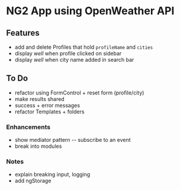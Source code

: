 # NG2 App using OpenWeather API

## Features
- add and delete Profiles that hold `profileName` and `cities`
- display *well* when profile clicked on sidebar
- display *well* when city name added in search bar

## To Do
- refactor using FormControl  +  reset form  (profile/city)
- make results shared
- success + error messages
- refactor Templates + folders

### Enhancements
- show mediator pattern
-- subscribe to an event
- break into modules

### Notes
- explain breaking input, logging
- add ngStorage

